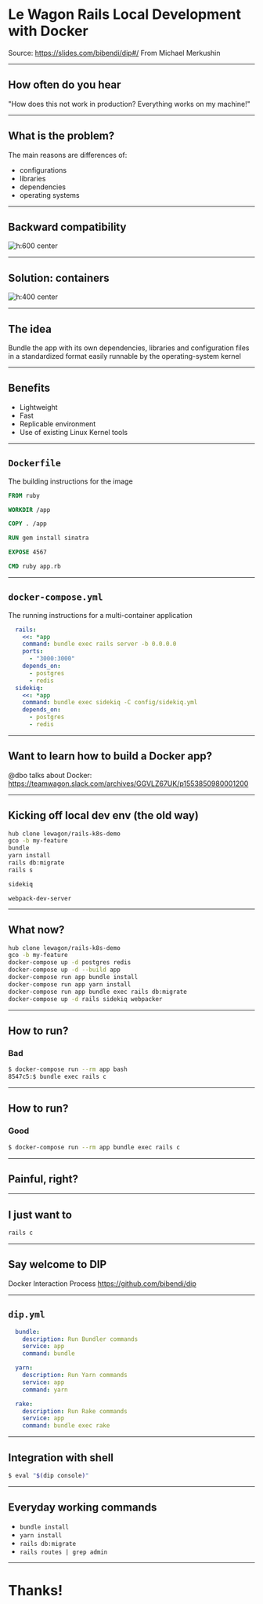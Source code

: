 <style>
img[alt~="center"] {
  display: block;
  margin: 0 auto;
}
</style>

# Le Wagon Rails Local Development with Docker
Source: https://slides.com/bibendi/dip#/
From Michael Merkushin
___

## How often do you hear

"How does this not work in production? Everything works on my machine!"
___

## What is the problem?
The main reasons are differences of:
- configurations
- libraries
- dependencies
- operating systems
___

## Backward compatibility
![h:600 center](https://i2.cdscdn.com/pdt2/4/1/8/1/700x700/moo6412976305418/rw/adaptateur-de-dongle-de-hub-usb-c-en-aluminium-sta.jpg)
___

## Solution: containers
![h:400 center](https://www.smile.eu/sites/default/files/styles/picture_news_technology/public/2017-08/dockerOfficielle.png?itok=wkBxr_fk)
___

## The idea
Bundle the app with its own dependencies, libraries and configuration files in a standardized format easily runnable by the operating-system kernel
___

##  Benefits
- Lightweight
- Fast
- Replicable environment
- Use of existing Linux Kernel tools
___

## `Dockerfile`

The building instructions for the image
```Dockerfile
FROM ruby

WORKDIR /app

COPY . /app

RUN gem install sinatra

EXPOSE 4567

CMD ruby app.rb
```
___

## `docker-compose.yml`

The running instructions for a multi-container application
```yaml
  rails:
    <<: *app
    command: bundle exec rails server -b 0.0.0.0
    ports:
      - "3000:3000"
    depends_on:
      - postgres
      - redis
  sidekiq:
    <<: *app
    command: bundle exec sidekiq -C config/sidekiq.yml
    depends_on:
      - postgres
      - redis
```
___

## Want to learn how to build a Docker app?
@dbo talks about Docker:
https://teamwagon.slack.com/archives/GGVLZ67UK/p1553850980001200
___

## Kicking off local dev env (the old way)
```bash
hub clone lewagon/rails-k8s-demo
gco -b my-feature
bundle
yarn install
rails db:migrate
rails s
```

```bash
sidekiq
```

```
webpack-dev-server
```
___
## What now?
```bash
hub clone lewagon/rails-k8s-demo
gco -b my-feature
docker-compose up -d postgres redis
docker-compose up -d --build app
docker-compose run app bundle install
docker-compose run app yarn install
docker-compose run app bundle exec rails db:migrate
docker-compose up -d rails sidekiq webpacker
```
___

## How to run?
### Bad
```bash
$ docker-compose run --rm app bash
8547c5:$ bundle exec rails c
```
___

## How to run?
### Good
```bash
$ docker-compose run --rm app bundle exec rails c
```
___

## Painful, right?
___

##  I just want to
```bash
rails c
```
___

## Say welcome to DIP
Docker Interaction Process
https://github.com/bibendi/dip
___

## `dip.yml`
```yaml
  bundle:
    description: Run Bundler commands
    service: app
    command: bundle

  yarn:
    description: Run Yarn commands
    service: app
    command: yarn

  rake:
    description: Run Rake commands
    service: app
    command: bundle exec rake
```
___

## Integration with shell
```bash
$ eval "$(dip console)"
```
___

## Everyday working commands
- `bundle install`
- `yarn install`
- `rails db:migrate`
- `rails routes | grep admin`
___

# Thanks!
